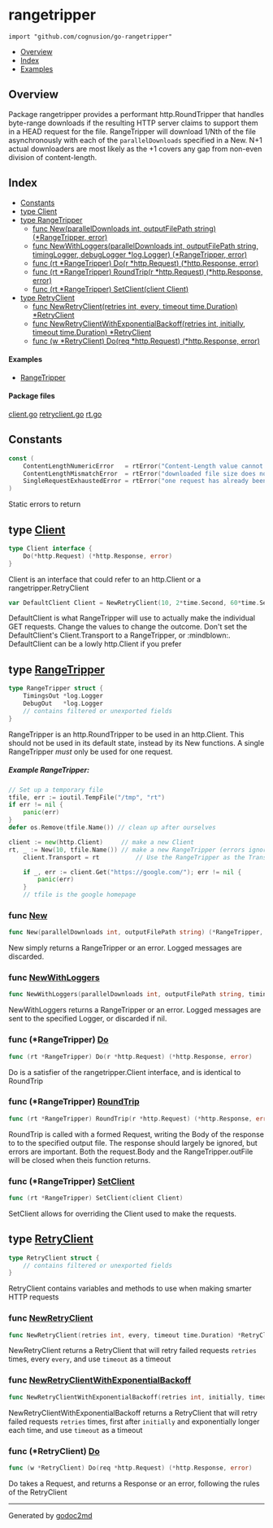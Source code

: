 

# rangetripper
`import "github.com/cognusion/go-rangetripper"`

* [Overview](#pkg-overview)
* [Index](#pkg-index)
* [Examples](#pkg-examples)

## <a name="pkg-overview">Overview</a>
Package rangetripper provides a performant http.RoundTripper that handles byte-range downloads if
the resulting HTTP server claims to support them in a HEAD request for the file. RangeTripper will
download 1/Nth of the file asynchronously with each of the ``parallelDownloads`` specified in a New.
N+1 actual downloaders are most likely as the +1 covers any gap from non-even division of content-length.




## <a name="pkg-index">Index</a>
* [Constants](#pkg-constants)
* [type Client](#Client)
* [type RangeTripper](#RangeTripper)
  * [func New(parallelDownloads int, outputFilePath string) (*RangeTripper, error)](#New)
  * [func NewWithLoggers(parallelDownloads int, outputFilePath string, timingLogger, debugLogger *log.Logger) (*RangeTripper, error)](#NewWithLoggers)
  * [func (rt *RangeTripper) Do(r *http.Request) (*http.Response, error)](#RangeTripper.Do)
  * [func (rt *RangeTripper) RoundTrip(r *http.Request) (*http.Response, error)](#RangeTripper.RoundTrip)
  * [func (rt *RangeTripper) SetClient(client Client)](#RangeTripper.SetClient)
* [type RetryClient](#RetryClient)
  * [func NewRetryClient(retries int, every, timeout time.Duration) *RetryClient](#NewRetryClient)
  * [func NewRetryClientWithExponentialBackoff(retries int, initially, timeout time.Duration) *RetryClient](#NewRetryClientWithExponentialBackoff)
  * [func (w *RetryClient) Do(req *http.Request) (*http.Response, error)](#RetryClient.Do)

#### <a name="pkg-examples">Examples</a>
* [RangeTripper](#example-rangetripper)

#### <a name="pkg-files">Package files</a>
[client.go](https://github.com/cognusion/go-rangetripper/tree/master/client.go) [retryclient.go](https://github.com/cognusion/go-rangetripper/tree/master/retryclient.go) [rt.go](https://github.com/cognusion/go-rangetripper/tree/master/rt.go)


## <a name="pkg-constants">Constants</a>
``` go
const (
    ContentLengthNumericError   = rtError("Content-Length value cannot be converted to a number")
    ContentLengthMismatchError  = rtError("downloaded file size does not match content-length")
    SingleRequestExhaustedError = rtError("one request has already been made with this RangeTripper")
)
```
Static errors to return





## <a name="Client">type</a> [Client](https://github.com/cognusion/go-rangetripper/tree/master/client.go?s=500:568#L14)
``` go
type Client interface {
    Do(*http.Request) (*http.Response, error)
}
```
Client is an interface that could refer to an http.Client or a rangetripper.RetryClient


``` go
var DefaultClient Client = NewRetryClient(10, 2*time.Second, 60*time.Second)
```
DefaultClient is what RangeTripper will use to actually make the individual GET requests.
Change the values to change the outcome. Don't set the DefaultClient's Client.Transport
to a RangeTripper, or :mindblown:. DefaultClient can be a lowly http.Client if you prefer










## <a name="RangeTripper">type</a> [RangeTripper](https://github.com/cognusion/go-rangetripper/tree/master/rt.go?s=1370:1582#L45)
``` go
type RangeTripper struct {
    TimingsOut *log.Logger
    DebugOut   *log.Logger
    // contains filtered or unexported fields
}

```
RangeTripper is an http.RoundTripper to be used in an http.Client.
This should not be used in its default state, instead by its New functions.
A single RangeTripper *must* only be used for one request.



##### Example RangeTripper:
``` go
// Set up a temporary file
tfile, err := ioutil.TempFile("/tmp", "rt")
if err != nil {
    panic(err)
}
defer os.Remove(tfile.Name()) // clean up after ourselves

client := new(http.Client)     // make a new Client
rt, _ := New(10, tfile.Name()) // make a new RangeTripper (errors ignored for brevity. Don't be dumb)
    client.Transport = rt          // Use the RangeTripper as the Transport

    if _, err := client.Get("https://google.com/"); err != nil {
        panic(err)
    }
    // tfile is the google homepage
```





### <a name="New">func</a> [New](https://github.com/cognusion/go-rangetripper/tree/master/rt.go?s=1665:1742#L59)
``` go
func New(parallelDownloads int, outputFilePath string) (*RangeTripper, error)
```
New simply returns a RangeTripper or an error. Logged messages are discarded.


### <a name="NewWithLoggers">func</a> [NewWithLoggers](https://github.com/cognusion/go-rangetripper/tree/master/rt.go?s=1941:2068#L64)
``` go
func NewWithLoggers(parallelDownloads int, outputFilePath string, timingLogger, debugLogger *log.Logger) (*RangeTripper, error)
```
NewWithLoggers returns a RangeTripper or an error. Logged messages are sent to the specified Logger, or discarded if nil.





### <a name="RangeTripper.Do">func</a> (\*RangeTripper) [Do](https://github.com/cognusion/go-rangetripper/tree/master/rt.go?s=5949:6016#L195)
``` go
func (rt *RangeTripper) Do(r *http.Request) (*http.Response, error)
```
Do is a satisfier of the rangetripper.Client interface, and is identical to RoundTrip




### <a name="RangeTripper.RoundTrip">func</a> (\*RangeTripper) [RoundTrip](https://github.com/cognusion/go-rangetripper/tree/master/rt.go?s=3082:3156#L105)
``` go
func (rt *RangeTripper) RoundTrip(r *http.Request) (*http.Response, error)
```
RoundTrip is called with a formed Request, writing the Body of the response to
to the specified output file. The response should largely be ignored, but
errors are important. Both the request.Body and the RangeTripper.outFile will be
closed when theis function returns.




### <a name="RangeTripper.SetClient">func</a> (\*RangeTripper) [SetClient](https://github.com/cognusion/go-rangetripper/tree/master/rt.go?s=2726:2774#L97)
``` go
func (rt *RangeTripper) SetClient(client Client)
```
SetClient allows for overriding the Client used to make the requests.




## <a name="RetryClient">type</a> [RetryClient](https://github.com/cognusion/go-rangetripper/tree/master/retryclient.go?s=193:291#L12)
``` go
type RetryClient struct {
    // contains filtered or unexported fields
}

```
RetryClient contains variables and methods to use when making smarter HTTP requests







### <a name="NewRetryClient">func</a> [NewRetryClient](https://github.com/cognusion/go-rangetripper/tree/master/retryclient.go?s=437:512#L20)
``` go
func NewRetryClient(retries int, every, timeout time.Duration) *RetryClient
```
NewRetryClient returns a RetryClient that will retry failed requests ``retries`` times, every ``every``,
and use ``timeout`` as a timeout


### <a name="NewRetryClientWithExponentialBackoff">func</a> [NewRetryClientWithExponentialBackoff](https://github.com/cognusion/go-rangetripper/tree/master/retryclient.go?s=895:996#L33)
``` go
func NewRetryClientWithExponentialBackoff(retries int, initially, timeout time.Duration) *RetryClient
```
NewRetryClientWithExponentialBackoff returns a RetryClient that will retry failed requests ``retries`` times,
first after ``initially`` and exponentially longer each time, and use ``timeout`` as a timeout





### <a name="RetryClient.Do">func</a> (\*RetryClient) [Do](https://github.com/cognusion/go-rangetripper/tree/master/retryclient.go?s=1272:1339#L44)
``` go
func (w *RetryClient) Do(req *http.Request) (*http.Response, error)
```
Do takes a Request, and returns a Response or an error, following the rules of the RetryClient








- - -
Generated by [godoc2md](http://godoc.org/github.com/cognusion/godoc2md)
